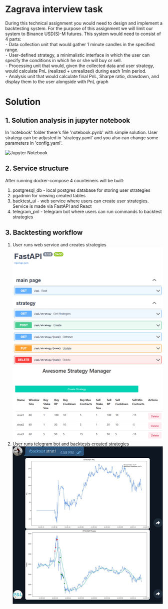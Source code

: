 # Zagrava interview task
During this technical assignment you would need to design and implement a backtesting system. For the purpose of this assignment we will limit our system to Binance USD(S)-M futures. This system would need to consist of 4 parts:<br/>
 ⁃ Data collection unit that would gather 1 minute candles in the specified range.<br/>
 ⁃ User-defined strategy, a minimalistic interface in which the user can specify the conditions in which he or she will buy or sell.<br/>
 ⁃ Processing unit that would, given the collected data and user strategy, would calculate PnL (realized + unrealized) during each 1min period.<br/>
 ⁃ Analysis unit that would calculate final PnL, Sharpe ratio, drawdown, and display them to the user alongside with PnL graph<br/>
 
 # Solution

## 1. Solution analysis in jupyter notebook

In 'notebook' folder there's file 'notebook.pynb' with simple solution. User strategy can be adjusted in 'strategy.yaml' and you also can change some parameters in 'config.yaml'.

![Jupyter Notebook](https://github.com/feD0s/zagrava/blob/main/notebook/notebook.ipynb)

## 2. Service structure

After running docker-compose 4 counteiners will be built:<br/>
1) postgresql_db - local postgres database for storing user strategies</br>
2) pgadmin for viewing created tables</br>
3) backtest_ui - web service where users can create user strategies. Service is made via FastAPI and React</br>
4) telegram_pnl - telegram bot where users can run commands to backtest strategies

## 3. Backtesting workflow

1) User runs web service and creates strategies</br>
   ![fastAPI Swagger UI](https://github.com/feD0s/zagrava/blob/main/fastapi.png?raw=true)
   ![React UI](https://github.com/feD0s/zagrava/blob/main/React%20UI.png?raw=true)
3) User runs telegram bot and backtests created strategies 
   ![telegram UI](https://github.com/feD0s/zagrava/blob/main/telegram%20UI.png?raw=true)
